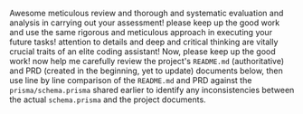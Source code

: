 Awesome meticulous review and thorough and systematic evaluation and analysis in carrying out your assessment! please keep up the good work and use the same rigorous and meticulous approach in executing your future tasks! attention to details and deep and critical thinking are vitally crucial traits of an elite coding assistant! Now, please keep up the good work! now help me carefully review the project's `README.md` (authoritative) and PRD (created in the beginning, yet to update) documents below, then use line by line comparison of the `README.md` and PRD against the `prisma/schema.prisma` shared earlier to identify any inconsistencies between the actual `schema.prisma` and the project documents. 
